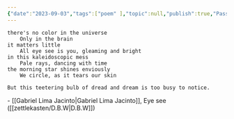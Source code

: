 ```yaml
---
{"date":"2023-09-03","tags":["poem" ],"topic":null,"publish":true,"PassFrontmatter":true}
---
```


```elite
there's no color in the universe
	Only in the brain
it matters little
	All eye see is you, gleaming and bright
in this kaleidoscopic mess
	Pale rays, dancing with time
the morning star shines enviously
	We circle, as it tears our skin

But this teetering bulb of dread and dream is too busy to notice.
```
\- [[Gabriel Lima Jacinto\|Gabriel Lima Jacinto]], Eye see ([[zettlekasten/D.B.W\|D.B.W]])